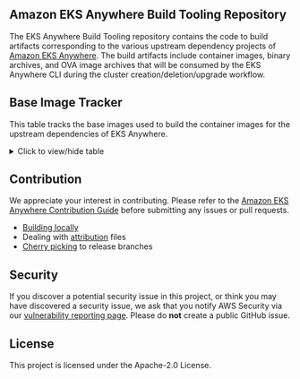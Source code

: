 ## Amazon EKS Anywhere Build Tooling Repository

The EKS Anywhere Build Tooling repository contains the code to build artifacts corresponding to the various upstream dependency projects of [Amazon EKS Anywhere](https://github.com/aws/eks-anywhere). The build artifacts include container images, binary archives, and OVA image archives that will be consumed by the EKS Anywhere CLI during the cluster creation/deletion/upgrade workflow.

## Base Image Tracker

This table tracks the base images used to build the container images for the upstream dependencies of EKS Anywhere.

<details>
<summary>Click to view/hide table</summary>


| Dockerfile | Image Repo | Base image |
| --- | --- | --- |
| [EKS-A tools](https://github.com/aws/eks-anywhere-build-tooling/blob/main/projects/aws/eks-anywhere-build-tooling/docker/linux/Dockerfile) | [EKS-A tools image](https://gallery.ecr.aws/eks-anywhere/cli-tools) | [EKS Distro Minimal Base Docker Client Image](https://gallery.ecr.aws/eks-distro-build-tooling/eks-distro-minimal-base-docker-client) |
| [Bottlerocket bootstrap](https://github.com/aws/eks-anywhere-build-tooling/blob/main/projects/aws/bottlerocket-bootstrap/docker/linux/Dockerfile) | [Bottlerocket bootstrap image](https://gallery.ecr.aws/eks-anywhere/bottlerocket-bootstrap) | [EKS Distro Base Image](https://gallery.ecr.aws/eks-distro-build-tooling/eks-distro-base) |
| [EKS Anywhere cluster controller](https://github.com/aws/eks-anywhere-build-tooling/blob/main/projects/aws/eks-anywhere/docker/linux/eks-anywhere-cluster-controller/Dockerfile) | [EKS Anywhere cluster controller image](https://gallery.ecr.aws/eks-anywhere/cluster-controller) | [EKS Distro Minimal Base Image](https://gallery.ecr.aws/eks-distro-build-tooling/eks-distro-minimal-base) |
| [Kube RBAC Proxy](https://github.com/aws/eks-anywhere-build-tooling/blob/main/projects/brancz/kube-rbac-proxy/docker/linux/Dockerfile) | [Kube RBAC Proxy image](https://gallery.ecr.aws/eks-anywhere/brancz/kube-rbac-proxy) | [EKS Distro Minimal Base Nonroot Image](https://gallery.ecr.aws/eks-distro-build-tooling/eks-distro-minimal-base-nonroot) |
| [Helm controller](https://github.com/aws/eks-anywhere-build-tooling/blob/main/projects/fluxcd/helm-controller/docker/linux/Dockerfile) | [Helm controller image](https://gallery.ecr.aws/eks-anywhere/fluxcd/helm-controller) | [EKS Distro Minimal Base Image](https://gallery.ecr.aws/eks-distro-build-tooling/eks-distro-minimal-base) |
| [Kustomize controller](https://github.com/aws/eks-anywhere-build-tooling/blob/main/projects/fluxcd/kustomize-controller/docker/linux/Dockerfile) | [Kustomize controller image](https://gallery.ecr.aws/eks-anywhere/fluxcd/kustomize-controller) | [EKS Distro Minimal Base Git Image](https://gallery.ecr.aws/eks-distro-build-tooling/eks-distro-minimal-base-git) |
| [Notification controller](https://github.com/aws/eks-anywhere-build-tooling/blob/main/projects/fluxcd/notification-controller/docker/linux/Dockerfile) | [Notification controller image](https://gallery.ecr.aws/eks-anywhere/fluxcd/notification-controller) | [EKS Distro Minimal Base Image](https://gallery.ecr.aws/eks-distro-build-tooling/eks-distro-minimal-base) |
| [Source controller](https://github.com/aws/eks-anywhere-build-tooling/blob/main/projects/fluxcd/source-controller/docker/linux/Dockerfile) | [Source controller image](https://gallery.ecr.aws/eks-anywhere/fluxcd/source-controller) | [EKS Distro Minimal Base Git Image](https://gallery.ecr.aws/eks-distro-build-tooling/eks-distro-minimal-base-git) |
| [Certmanager Acmesolver](https://github.com/aws/eks-anywhere-build-tooling/blob/main/projects/cert-manager/cert-manager/docker/linux/cert-manager-acmesolver/Dockerfile) | [Certmanager Acmesolver image](https://gallery.ecr.aws/eks-anywhere/cert-manager/cert-manager-acmesolver) | [EKS Distro Minimal Base Image](https://gallery.ecr.aws/eks-distro-build-tooling/eks-distro-minimal-base) |
| [Certmanager CA injector](https://github.com/aws/eks-anywhere-build-tooling/blob/main/projects/cert-manager/cert-manager/docker/linux/cert-manager-cainjector/Dockerfile) | [Certmanager CA Injector image](https://gallery.ecr.aws/eks-anywhere/cert-manager/cert-manager-cainjector) | [EKS Distro Minimal Base Image](https://gallery.ecr.aws/eks-distro-build-tooling/eks-distro-minimal-base) |
| [Certmanager Controller](https://github.com/aws/eks-anywhere-build-tooling/blob/main/projects/cert-manager/cert-manager/docker/linux/cert-manager-controller/Dockerfile) | [Certmanager Controller image](https://gallery.ecr.aws/eks-anywhere/cert-manager/cert-manager-controller) | [EKS Distro Minimal Base Image](https://gallery.ecr.aws/eks-distro-build-tooling/eks-distro-minimal-base) |
| [Certmanager Webhook](https://github.com/aws/eks-anywhere-build-tooling/blob/main/projects/cert-manager/cert-manager/docker/linux/cert-manager-webhook/Dockerfile) | [Certmanager Webhook image](https://gallery.ecr.aws/eks-anywhere/cert-manager/cert-manager-webhook) | [EKS Distro Minimal Base Image](https://gallery.ecr.aws/eks-distro-build-tooling/eks-distro-minimal-base) |
| [vSphere Cloud Provider](https://github.com/aws/eks-anywhere-build-tooling/blob/main/projects/kubernetes/cloud-provider-vsphere/docker/linux/Dockerfile) | [vSphere Cloud Provider image](https://gallery.ecr.aws/eks-anywhere/kubernetes/cloud-provider-vsphere/cpi/manager) | [EKS Distro Minimal Base Image](https://gallery.ecr.aws/eks-distro-build-tooling/eks-distro-minimal-base) |
| [Cluster API controller](https://github.com/aws/eks-anywhere-build-tooling/blob/main/projects/kubernetes-sigs/cluster-api/docker/linux/cluster-api-controller/Dockerfile) | [Cluster API controller image](https://gallery.ecr.aws/eks-anywhere/kubernetes-sigs/cluster-api/cluster-api-controller) | [EKS Distro Minimal Base Nonroot Image](https://gallery.ecr.aws/eks-distro-build-tooling/eks-distro-minimal-base-nonroot) |
| [Kubeadm bootstrap controller](https://github.com/aws/eks-anywhere-build-tooling/blob/main/projects/kubernetes-sigs/cluster-api/docker/linux/kubeadm-bootstrap-controller/Dockerfile) | [Kubeadm bootstrap controller image](https://gallery.ecr.aws/eks-anywhere/kubernetes-sigs/cluster-api/kubeadm-bootstrap-controller) | [EKS Distro Minimal Base Nonroot Image](https://gallery.ecr.aws/eks-distro-build-tooling/eks-distro-minimal-base-nonroot) |
| [Kubeadm controlplane controller](https://github.com/aws/eks-anywhere-build-tooling/blob/main/projects/kubernetes-sigs/cluster-api/docker/linux/kubeadm-control-plane-controller/Dockerfile) | [Kubeadm controlplane controller image](https://gallery.ecr.aws/eks-anywhere/kubernetes-sigs/cluster-api/kubeadm-control-plane-controller) | [EKS Distro Minimal Base Nonroot Image](https://gallery.ecr.aws/eks-distro-build-tooling/eks-distro-minimal-base-nonroot) |
| [Cluster API Docker controller](https://github.com/aws/eks-anywhere-build-tooling/blob/main/projects/kubernetes-sigs/cluster-api/docker/linux/cluster-api-docker-controller/Dockerfile) | [Cluster API Docker controller image](https://gallery.ecr.aws/eks-anywhere/kubernetes-sigs/cluster-api/cluster-api-docker-controller) | [EKS Distro Minimal Base Docker Client Image](https://gallery.ecr.aws/eks-distro-build-tooling/eks-distro-minimal-base-docker-client) |
| [Cluster API vSphere controller](https://github.com/aws/eks-anywhere-build-tooling/blob/main/projects/kubernetes-sigs/cluster-api-provider-vsphere/docker/linux/cluster-api-vsphere-controller/Dockerfile) | [Cluster API vSphere controller image](https://gallery.ecr.aws/eks-anywhere/kubernetes-sigs/cluster-api-provider-vsphere/release/manager) | [EKS Distro Minimal Base Nonroot Image](https://gallery.ecr.aws/eks-distro-build-tooling/eks-distro-minimal-base-nonroot) |
| [Kind node](https://github.com/aws/eks-anywhere-build-tooling/blob/main/projects/kubernetes-sigs/kind/images/node/Dockerfile.squash) | [Kind node image](https://gallery.ecr.aws/eks-anywhere/kubernetes-sigs/kind/node) | [EKS Distro Base Image](https://gallery.ecr.aws/eks-distro-build-tooling/eks-distro-base) |
| [Kindnetd](https://github.com/aws/eks-anywhere-build-tooling/blob/main/projects/kubernetes-sigs/kind/images/kindnetd/Dockerfile) | [Kindnetd image](https://gallery.ecr.aws/eks-anywhere/kubernetes-sigs/kind/kindnetd) | [EKS Distro Minimal Base Iptables Image](https://gallery.ecr.aws/eks-distro-build-tooling/eks-distro-minimal-base-iptables) |
| [Etcdadm bootstrap provider](https://github.com/aws/eks-anywhere-build-tooling/blob/main/projects/aws/etcdadm-bootstrap-provider/docker/linux/Dockerfile) | [Etcdadm bootstrap provider image](https://gallery.ecr.aws/eks-anywhere/aws/etcdadm-bootstrap-provider) | [EKS Distro Minimal Base Image](https://gallery.ecr.aws/eks-distro-build-tooling/eks-distro-minimal-base) |
| [Etcdadm controller](https://github.com/aws/eks-anywhere-build-tooling/blob/main/projects/aws/etcdadm-controller/docker/linux/Dockerfile) | [Etcdadm controller image](https://gallery.ecr.aws/eks-anywhere/aws/etcdadm-controller) | [EKS Distro Minimal Base Image](https://gallery.ecr.aws/eks-distro-build-tooling/eks-distro-minimal-base) |
| [Kube VIP](https://github.com/aws/eks-anywhere-build-tooling/blob/main/projects/plunder-app/kube-vip/docker/linux/Dockerfile) | [Kube VIP image](https://gallery.ecr.aws/eks-anywhere/plunder-app/kube-vip) | [EKS Distro Minimal Base Image](https://gallery.ecr.aws/eks-distro-build-tooling/eks-distro-minimal-base) |
| [Local path provisioner](https://github.com/aws/eks-anywhere-build-tooling/blob/main/projects/rancher/local-path-provisioner/docker/linux/Dockerfile) | [Local path provisioner image](https://gallery.ecr.aws/eks-anywhere/rancher/local-path-provisioner) | [EKS Distro Minimal Base Image](https://gallery.ecr.aws/eks-distro-build-tooling/eks-distro-minimal-base) |

</details>

## Contribution

We appreciate your interest in contributing. Please refer to the [Amazon EKS Anywhere Contribution Guide](https://github.com/aws/eks-anywhere/blob/main/CONTRIBUTING.md) before submitting any issues or pull requests.

- [Building locally](./docs/development/building-locally.md)
- Dealing with [attribution](./docs/development/attribution-files.md) files
- [Cherry picking](./docs/development/cherry-picks.md) to release branches

## Security

If you discover a potential security issue in this project, or think you may
have discovered a security issue, we ask that you notify AWS Security via our
[vulnerability reporting
page](http://aws.amazon.com/security/vulnerability-reporting/). Please do
**not** create a public GitHub issue.

## License

This project is licensed under the Apache-2.0 License.

